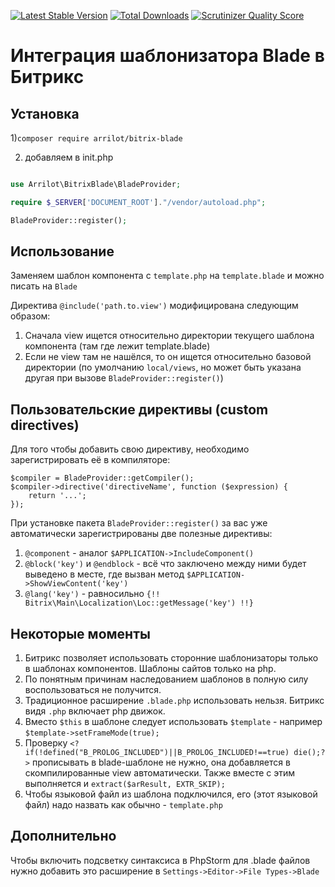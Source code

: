 [![Latest Stable Version](https://poser.pugx.org/arrilot/bitrix-blade/v/stable.svg)](https://packagist.org/packages/arrilot/bitrix-blade/)
[![Total Downloads](https://img.shields.io/packagist/dt/arrilot/bitrix-blade.svg?style=flat)](https://packagist.org/packages/Arrilot/bitrix-blade)
[![Scrutinizer Quality Score](https://scrutinizer-ci.com/g/arrilot/bitrix-blade/badges/quality-score.png?b=master)](https://scrutinizer-ci.com/g/arrilot/bitrix-blade/)

# Интеграция шаблонизатора Blade в Битрикс

## Установка

1)```composer require arrilot/bitrix-blade```

2) добавляем в init.php

```php

use Arrilot\BitrixBlade\BladeProvider;

require $_SERVER['DOCUMENT_ROOT']."/vendor/autoload.php";

BladeProvider::register();
```

## Использование

Заменяем шаблон компонента с `template.php` на `template.blade` и можно писать на `Blade`

Директива `@include('path.to.view')` модифицирована следующим образом:

1. Сначала view ищется относительно директории текущего шаблона компонента (там где лежит template.blade)
2. Если не view там не нашёлся, то он ищется относительно базовой директории (по умолчанию `local/views`, но может быть указана другая при вызове `BladeProvider::register()`)

## Пользовательские директивы (custom directives)

Для того чтобы добавить свою директиву, необходимо зарегистрировать её в компиляторе:

```
$compiler = BladeProvider::getCompiler();
$compiler->directive('directiveName', function ($expression) {
    return '...';
});
```
При установке пакета `BladeProvider::register()` за вас уже автоматически зарегистрированы две полезные директивы:

1. ```@component``` - аналог ```$APPLICATION->IncludeComponent()```
2. ```@block('key')``` и ```@endblock``` - всё что заключено между ними будет выведено в месте, где вызван метод ```$APPLICATION->ShowViewContent('key')```
3. ```@lang('key')``` - равносильно ```{!! Bitrix\Main\Localization\Loc::getMessage('key') !!} ```

## Некоторые моменты

1. Битрикс позволяет использовать сторонние шаблонизаторы только в шаблонах компонентов. Шаблоны сайтов только на php.
2. По понятным причинам наследованием шаблонов в полную силу воспользоваться не получится.
3. Традиционное расширение `.blade.php` использовать нельзя. Битрикс видя `.php` включает php движок.
4. Вместо `$this` в шаблоне следует использовать `$template` - например `$template->setFrameMode(true);`
5. Проверку `<?if(!defined("B_PROLOG_INCLUDED")||B_PROLOG_INCLUDED!==true) die();?>` прописывать в blade-шаблоне не нужно, она добавляется в скомпилированные view автоматически. Также вместе с этим выполняется и ```extract($arResult, EXTR_SKIP);```
6. Чтобы языковой файл из шаблона подключился, его (этот языковой файл) надо назвать как обычно - `template.php`

## Дополнительно

Чтобы включить подсветку синтаксиса в PhpStorm для .blade файлов нужно добавить это расширение в
`Settings->Editor->File Types->Blade`
